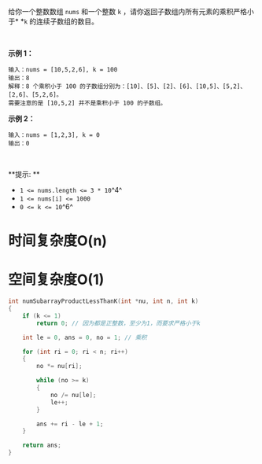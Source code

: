 给你一个整数数组 `nums` 和一个整数 `k` ，请你返回子数组内所有元素的乘积严格小于\* \*`k` 的连续子数组的数目。

 

**示例 1：**

```
输入：nums = [10,5,2,6], k = 100
输出：8
解释：8 个乘积小于 100 的子数组分别为：[10]、[5]、[2]、[6]、[10,5]、[5,2]、[2,6]、[5,2,6]。
需要注意的是 [10,5,2] 并不是乘积小于 100 的子数组。

```

**示例 2：**

    输入：nums = [1,2,3], k = 0
    输出：0

 

\*\*提示: \*\*

*   `1 <= nums.length <= 3 * 10`^4^
*   `1 <= nums[i] <= 1000`
*   `0 <= k <= 10`^6^

# 时间复杂度O(n)

# 空间复杂度O(1)

```c
int numSubarrayProductLessThanK(int *nu, int n, int k)
{
    if (k <= 1)
        return 0; // 因为都是正整数，至少为1，而要求严格小于k

    int le = 0, ans = 0, no = 1; // 乘积

    for (int ri = 0; ri < n; ri++)
    {
        no *= nu[ri];

        while (no >= k)
        {
            no /= nu[le];
            le++;
        }

        ans += ri - le + 1;
    }

    return ans;
}
```


